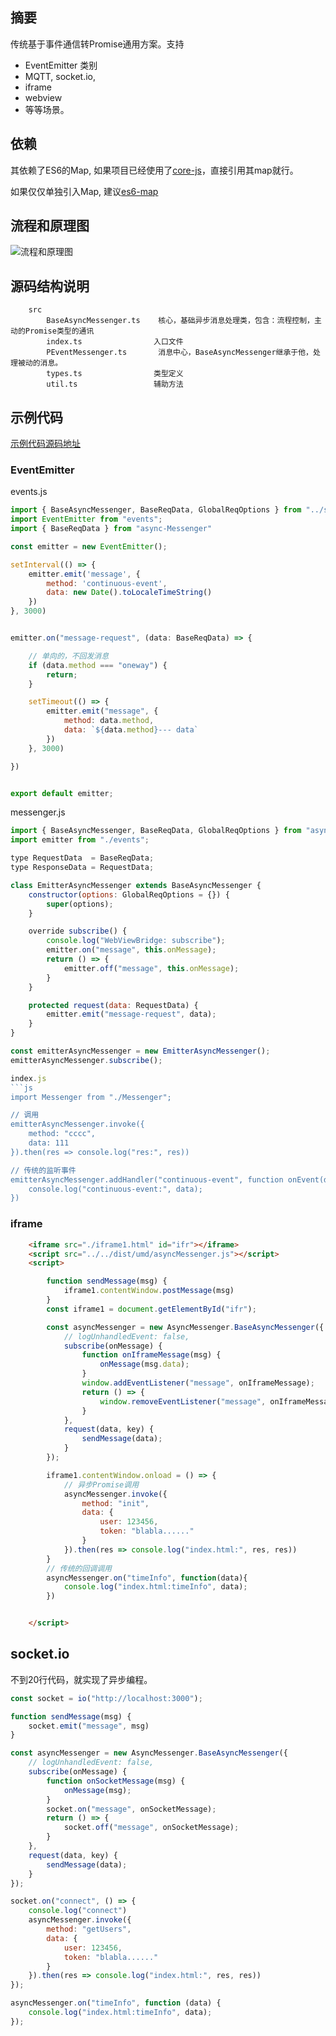 
## 摘要
传统基于事件通信转Promise通用方案。支持
* EventEmitter 类别
* MQTT, socket.io,
* iframe
* webview
* 等等场景。


## 依赖
其依赖了ES6的Map, 如果项目已经使用了[core-js](https://www.npmjs.com/package/core-js)，直接引用其map就行。

如果仅仅单独引入Map, 建议[es6-map](https://github.com/medikoo/es6-map)


## 流程和原理图
![流程和原理图](./docs/images/process.png)

## 源码结构说明
```
    src
        BaseAsyncMessenger.ts    核心，基础异步消息处理类，包含：流程控制，主动的Promise类型的通讯
        index.ts                入口文件
        PEventMessenger.ts       消息中心，BaseAsyncMessenger继承于他，处理被动的消息。
        types.ts                类型定义
        util.ts                 辅助方法
```


## 示例代码
[示例代码源码地址](./demos)


### EventEmitter


events.js
```js
import { BaseAsyncMessenger, BaseReqData, GlobalReqOptions } from "../src/index";
import EventEmitter from "events";
import { BaseReqData } from "async-Messenger"

const emitter = new EventEmitter();

setInterval(() => {
    emitter.emit('message', {
        method: 'continuous-event',
        data: new Date().toLocaleTimeString()
    })
}, 3000)


emitter.on("message-request", (data: BaseReqData) => {

    // 单向的，不回发消息
    if (data.method === "oneway") {
        return;
    }

    setTimeout(() => {
        emitter.emit("message", {
            method: data.method,
            data: `${data.method}--- data`
        })
    }, 3000)

})


export default emitter;
```

messenger.js
```js
import { BaseAsyncMessenger, BaseReqData, GlobalReqOptions } from "async-Messenger";
import emitter from "./events";

type RequestData  = BaseReqData;
type ResponseData = RequestData;

class EmitterAsyncMessenger extends BaseAsyncMessenger {
    constructor(options: GlobalReqOptions = {}) {
        super(options);
    }

    override subscribe() {
        console.log("WebViewBridge: subscribe");
        emitter.on("message", this.onMessage);
        return () => {
            emitter.off("message", this.onMessage);
        }
    }

    protected request(data: RequestData) {
        emitter.emit("message-request", data);
    }
}

const emitterAsyncMessenger = new EmitterAsyncMessenger();
emitterAsyncMessenger.subscribe();

index.js
```js
import Messenger from "./Messenger";

// 调用
emitterAsyncMessenger.invoke({
    method: "cccc",
    data: 111
}).then(res => console.log("res:", res))

// 传统的监听事件
emitterAsyncMessenger.addHandler("continuous-event", function onEvent(data) {
    console.log("continuous-event:", data);
})
```

### iframe

```html
    <iframe src="./iframe1.html" id="ifr"></iframe>
    <script src="../../dist/umd/asyncMessenger.js"></script>
    <script>

        function sendMessage(msg) {
            iframe1.contentWindow.postMessage(msg)
        }
        const iframe1 = document.getElementById("ifr");

        const asyncMessenger = new AsyncMessenger.BaseAsyncMessenger({
            // logUnhandledEvent: false,
            subscribe(onMessage) {
                function onIframeMessage(msg) {
                    onMessage(msg.data);
                }
                window.addEventListener("message", onIframeMessage);
                return () => {
                    window.removeEventListener("message", onIframeMessage);
                }
            },
            request(data, key) {
                sendMessage(data);
            }
        });

        iframe1.contentWindow.onload = () => {
            // 异步Promise调用
            asyncMessenger.invoke({
                method: "init",
                data: {
                    user: 123456,
                    token: "blabla......"
                }
            }).then(res => console.log("index.html:", res, res))
        }
        // 传统的回调调用
        asyncMessenger.on("timeInfo", function(data){
            console.log("index.html:timeInfo", data);
        })


    </script>
```

## socket.io

不到20行代码，就实现了异步编程。

```js
const socket = io("http://localhost:3000");

function sendMessage(msg) {
    socket.emit("message", msg)
}

const asyncMessenger = new AsyncMessenger.BaseAsyncMessenger({
    // logUnhandledEvent: false,
    subscribe(onMessage) {
        function onSocketMessage(msg) {
            onMessage(msg);
        }
        socket.on("message", onSocketMessage);
        return () => {
            socket.off("message", onSocketMessage);
        }
    },    
    request(data, key) {
        sendMessage(data);
    }
});

socket.on("connect", () => {
    console.log("connect")
    asyncMessenger.invoke({
        method: "getUsers",
        data: {
            user: 123456,
            token: "blabla......"
        }
    }).then(res => console.log("index.html:", res, res))
});

asyncMessenger.on("timeInfo", function (data) {
    console.log("index.html:timeInfo", data);
});

```
